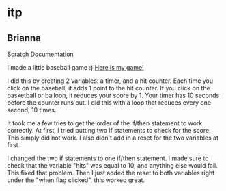 # itp

## Brianna

Scratch Documentation

I made a little baseball game :)
[Here is my game!](https://scratch.mit.edu/projects/962966165)


I did this by creating 2 variables: a timer, and a hit counter. Each time you click on the baseball, it adds 1 point to the hit counter. If you click on the basketball or balloon, it reduces your score by 1. Your timer has 10 seconds before the counter runs out. I did this with a loop that reduces every one second, 10 times.

It took me a few tries to get the order of the if/then statement to work correctly. At first, I tried putting two if statements to check for the score. This simply did not work. I also didn't add in a reset for the two variables at first.

I changed the two if statements to one if/then statement. I made sure to check that the variable "hits" was equal to 10, and anything else would fail. This fixed that problem. Then I just added the reset to both variables right under the "when flag clicked", this worked great.
